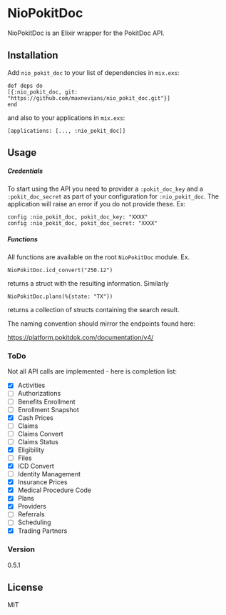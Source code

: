 # NioPokitDoc

NioPokitDoc is an Elixir wrapper for the PokitDoc API.

## Installation
Add `nio_pokit_doc` to your list of dependencies in `mix.exs`:
```
def deps do
[{:nio_pokit_doc, git: "https://github.com/maxnevians/nio_pokit_doc.git"}]
end
```

and also to your applications in `mix.exs`:
```
[applications: [..., :nio_pokit_doc]]
```

## Usage

##### Credentials

To start using the API you need to provider a `:pokit_doc_key` and a `:pokit_doc_secret` as part of your configuration for `:nio_pokit_doc`. The application will raise an error if you do not provide these. Ex:

```
config :nio_pokit_doc, pokit_doc_key: "XXXX"
config :nio_pokit_doc, pokit_doc_secret: "XXXX"
```

##### Functions

All functions are available on the root `NioPokitDoc` module. Ex.

`NioPokitDoc.icd_convert("250.12")`

returns a struct with the resulting information. Similarly

`NioPokitDoc.plans(%{state: "TX"})`

returns a collection of structs containing the search result.

The naming convention should mirror the endpoints found here:

https://platform.pokitdok.com/documentation/v4/

### ToDo

Not all API calls are implemented - here is completion list:

- [X] Activities
- [ ] Authorizations
- [ ] Benefits Enrollment
- [ ] Enrollment Snapshot
- [X] Cash Prices
- [ ] Claims
- [ ] Claims Convert
- [ ] Claims Status
- [X] Eligibility
- [ ] Files
- [X] ICD Convert
- [ ] Identity Management
- [X] Insurance Prices
- [X] Medical Procedure Code
- [X] Plans
- [X] Providers
- [ ] Referrals
- [ ] Scheduling
- [X] Trading Partners

### Version
0.5.1

License
----
MIT
